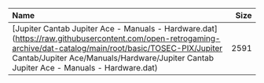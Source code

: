 |Name|Size|
|:---|---:|
|[Jupiter Cantab Jupiter Ace - Manuals - Hardware.dat](https://raw.githubusercontent.com/open-retrogaming-archive/dat-catalog/main/root/basic/TOSEC-PIX/Jupiter Cantab/Jupiter Ace/Manuals/Hardware/Jupiter Cantab Jupiter Ace - Manuals - Hardware.dat)|2591|
